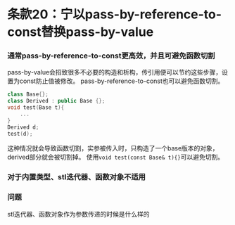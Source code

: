 # 条款20：宁以pass-by-reference-to-const替换pass-by-value
### 通常pass-by-reference-to-const更高效，并且可避免函数切割
pass-by-value会招致很多不必要的构造和析构，传引用便可以节约这些步骤，设置为const防止值被修改。
pass-by-reference-to-const也可以避免函数切割。
```c++
class Base{};
class Derived : public Base {};
void test(Base t){
    ...
}
Derived d;
test(d);
```
这种情况就会导致函数切割，实参被传入时，只构造了一个base版本的对象，derived部分就会被切割掉。
使用`void test(const Base& t){}`可以避免切割。
### 对于内置类型、stl迭代器、函数对象不适用
### 问题
stl迭代器、函数对象作为参数传递的时候是什么样的